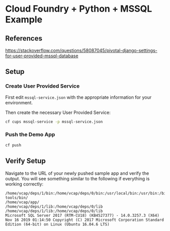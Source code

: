 # Cloud Foundry + Python + MSSQL Example

## References

https://stackoverflow.com/questions/58087045/pivotal-django-settings-for-user-provided-mssql-database

## Setup

### Create User Provided Service

First edit `mssql-service.json` with the appropriate information for your environment.

Then create the necessary User Provided Service:
```sh
cf cups mssql-service -p mssql-service.json
```

### Push the Demo App

```sh
cf push
```

## Verify Setup

Navigate to the URL of your newly pushed sample app and verify the output. You will see something similar to the following if everything is working correctly:

```
/home/vcap/deps/1/bin:/home/vcap/deps/0/bin:/usr/local/bin:/usr/bin:/bin:/home/vcap/deps/0/apt/opt/mssql-tools/bin/
/home/vcap/app/
/home/vcap/deps/1/lib:/home/vcap/deps/0/lib
/home/vcap/deps/1/lib:/home/vcap/deps/0/lib
Microsoft SQL Server 2017 (RTM-CU18) (KB4527377) - 14.0.3257.3 (X64) Nov 16 2019 01:14:50 Copyright (C) 2017 Microsoft Corporation Standard Edition (64-bit) on Linux (Ubuntu 16.04.6 LTS)
```
